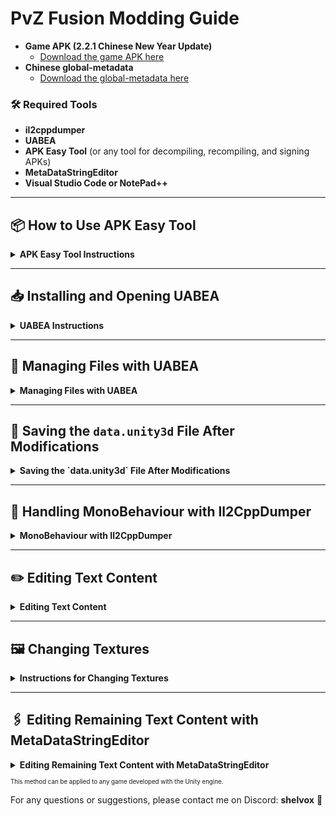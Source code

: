 # PvZ Fusion Modding Guide
- **Game APK (2.2.1 Chinese New Year Update)**  
  - [Download the game APK here](https://mega.nz/folder/LUp2Ba7Q#ev_2Q8fdnHsQKQCXDLdq0Q)
- **Chinese global-metadata**
  - [Download the global-metadata here](https://drive.google.com/file/d/192uuShY-98pWI7GfDEcPOMzjIbGQ3tsD/view?usp=sharing)

### 🛠️ Required Tools

- **il2cppdumper**  
- **UABEA**  
- **APK Easy Tool** (or any tool for decompiling, recompiling, and signing APKs)
- **MetaDataStringEditor**
- **Visual Studio Code or NotePad++**

---

## 📦 How to Use APK Easy Tool

<details>
  <summary><b>APK Easy Tool Instructions</b></summary>

1. **Download APK Easy Tool**:
   - Visit the link [APK Easy Tool on GitHub](https://github.com/mkcs121/APK-Easy-Tool/releases/tag/v1.60) and download the file.

2. **Install APK Easy Tool**:
   - Extract the contents of the `.zip` file to an accessible location, as the folder will be used in the process. Then, run the `APK Easy Tool.exe` file.

3. **Decompile the APK**:
   - Open APK Easy Tool, select the game APK, and click **"Decompile APK"**. This will decompile the APK, allowing access to `data.unity3d`.
   - The APK will be decompiled into the directory "Apk Easy Tool\1-Decompiled APKs" by default.
   [![Tutorial Video](https://img.youtube.com/vi/offl2_-YOPI/maxresdefault.jpg)](https://youtu.be/offl2_-YOPI)
   <sub>(Click the thumbnail to watch the video)</sub>
4. **Recompile the APK**:
   - After making the desired changes to `data.unity3d`, recompile the file using the **"Recompile APK"** option in APK Easy Tool.
   - Select the directory with the decompiled files and click **"Recompile"**.
   - The recompiled APK will be generated in the directory "Apk Easy Tool\2-Recompiled APKs" and will be automatically signed.
   [![Tutorial Video](https://img.youtube.com/vi/HD_pR6I90-s/maxresdefault.jpg)](https://youtu.be/HD_pR6I90-s)
   <sub>(Click the thumbnail to watch the video)</sub>

5. **Install the APK**:
   - After recompiling and signing the APK, you can install it directly on your Android device using the "Install Apk". 
     (make sure "USB debugging" is enabled on your device).
   - You can also use emulators like **MemuPlay**, **BlueStacks**, or **LDPlayer**.

</details>

---

## 📥 Installing and Opening UABEA

<details>
  <summary><b>UABEA Instructions</b></summary>

1. **Install UABEA**:
   - Visit the official UABEA repository on GitHub:  
     [UABEA GitHub Repository](https://github.com/nesrak1/UABEA)
   - Download the latest version, extract the files to an accessible location, and run the `UABEAvalonia.exe` program.

2. **Open the `data.unity3d` file**:
   - In UABEA, click **File > Open** and select the `data.unity3d` file you want to modify (this file is located in the decompiled APK directory:  
     `Apk Easy Tool\1-Decompiled APKs\DECOMPILED_APK_NAME\assets\bin\Data`).
   - This file contains all compressed data, such as textures, assets, audio, and animations from the game.

3. **Extract the file**:
   - Click **File** to extract the contents and choose a location on your computer to save the extracted `data.unity3d` file. Then, click **Export all** to extract the bundles inside the file, such as `resources.assets`. (Avoid opening the file directly in memory, as this may result in data loss if the application crashes.)

4. **Opening the extracted `data.unity3d` file**:  
   - After extracting `data.unity3d` and its bundles, close UABEA and reopen the program. Then, open the `Extracted DataUnity3D` file.  
   - After loading the file, click the selection tab and choose the **`resources.assets`** bundle to continue editing.
   [![Tutorial Video](https://img.youtube.com/vi/1V9Vn4RyL9E/maxresdefault.jpg)](https://youtu.be/1V9Vn4RyL9E)
   <sub>(Click the thumbnail to watch the video)</sub>
</details>

---

## 📂 Managing Files with UABEA

<details>
  <summary><b>Managing Files with UABEA</b></summary>

1. **Focus only on the `resources.assets` bundle** (as it contains all the necessary information for meaningful translations and changes):
   - Navigate to the `resources.assets` bundle and click **Info** to open the file viewer window.

2. **Searching for files by name**
   - Searching for files by name can be tricky, as the search will only work if you use the exact name of the file you're looking for.  
   - Use the direction options to assist in the search, as if the file is at the top and you search at the bottom, UABEA might not find it.

3. **Apply a view filter**:
   - Go to the **View** tab and apply a filter to make file searching easier.  
   - Focus on the following file formats:
     - **TextAsset**: Contains Almanac data and `Plant_Data`.
     - **Texture2D**: Contains game interface textures, plants, etc.
     - **MonoBehaviour**: Contains game interface text and data. Focus only on files like `Text`, `TextMeshPro`, `TextMeshProUGUI`, and `TMP_InputField` as they contain translation information.
     - **Font**: Contains all fonts used in the game.
</details>

---

## 💾 Saving the `data.unity3d` File After Modifications  

<details>
   <summary><b>Saving the `data.unity3d` File After Modifications</b></summary>  

<sub>Saving the `data.unity3d` file might seem complicated at first, but the process is simpler than it appears. Follow the steps below to ensure your modifications are applied correctly:<sub>
1. **Saving `resources.assets`**  
   - After making all desired changes to `resources.assets`, click **File > Save**.  
   - A window will appear with the message:  
     *"File saved. To complete changes, exit this window and File->Save in bundle window."*  
   - Click **Ok** and close the file viewer window.  

2. **Saving in the bundle manager**  
   - Return to the bundle manager window.  
   - Click **File > Save**.  
   - If the screen freezes, wait a few moments until the process completes and the mini window closes automatically.  

3. **Compressing the `data.unity3d` file**  
   - After saving, click **File > Compress**.  
   - An Explorer window will open, where you should select the **original `data.unity3d` file (not extracted)**, located inside the decompiled APK folder where you're making modifications.  
   - Choose the **LZ4** compression format and wait for the process to complete.  

4. **Finalizing**  
   - Once the save is complete, your modified `data.unity3d` file will be ready to use.  
   - Now, simply recompile the APK again using **APK Easy Tool** and test your changes in the game!  
</details>

---

## 📃 Handling MonoBehaviour with Il2CppDumper

<details>
  <summary><b>MonoBehaviour with Il2CppDumper</b></summary>

When the game is compiled with **Il2Cpp**, the **MonoBehaviour** data is compressed and unreadable in the `resources.assets` file. To resolve this, **Il2CppDumper** is required.

1. **How to Use Il2CppDumper**:
   - Download **Il2CppDumper**: [GitHub Il2CppDumper](https://github.com/Perfare/Il2CppDumper)
   - Provide the `libil2cpp.so` and `global-metadata.dat` files to **Il2CppDumper**.  
   - After the dump process, the program will create a folder named `DummyDll` in your directory.

2. **Configuring UABEA with Il2CppDumper**:
   - Copy the `DummyDll` folder to the same location as the extracted files.
   - Rename the folder to **Managed**.
   - Restart UABEA to ensure the "MonoBehaviour" files are read correctly.

  
   ... [![Tutorial Video](https://img.youtube.com/vi/fRzrsaGr4MM/maxresdefault.jpg)](https://youtu.be/fRzrsaGr4MM)  
     <sub>(Click the thumbnail to watch the video)</sub>
</details>

---

## ✏️ Editing Text Content

<details>
  <summary><b>Editing Text Content</b></summary>

1. **How to Export and Import Text Files**:
   - Use the **Export dump** and **Import dump** features in UABEA to modify text files (you can also edit text directly in UABEA using the Edit Data function).
   - The text is located in files like `Text`, `TextMeshPro`, `TextMeshProUGUI`, and `TMP_InputField` as mentioned earlier.

2. **Editing Game Text**:
   - Some game text is located in MonoBehaviours, and to translate it, you'll need to manually check each file (Text, TextMeshPro, TextMeshProUGUI, and TMP_InputField). Since the text is disorganized, this task can be tedious. Additionally, many files will contain only numbers (usually plant sun costs) or be empty, and these can be ignored. Good luck editing! 🚀

3. **Editing Other Game Text**:
   - Textual information, such as Odyssey bonuses, game text, level introductions, etc., is located in the `global-metadata.dat` file. You can edit it using the `MetaDataStringEditor` (available only in Mandarin).
</details>

---

## 🖼️ Changing Textures

<details>
<summary><b>Instructions for Changing Textures</b></summary>

1. **How to Filter**:
  - To make searching for textures easier, filter by "Texture2D". Click **"View"**, then **"Filter"**, and select **"Deselect All"**. Then, check only **"Texture2D"**. This will display only textures.
  
2. **Searching for a Specific Texture**:
  - To quickly find the texture you want to modify, click **"View"**, then **"Search by Name"**. Enter the exact name of the texture you're looking for. Example: `SeedChooser_Background`.
  
3. **Changing Search Direction**:
  - If you don't find the desired texture, try changing the search direction using the **"Up"** and **"Down"** arrows.

4. **Modifying the Texture**:
  - After locating the texture, select it and click **"Plugins"** > **"Edit Texture"** > **"Load"**. Choose the modified texture and then click **"Save"** to save the changes.

<sub>If you'd like, you can download a file containing all the game textures with their respective names [**Click here**](https://drive.google.com/file/d/12CUC7Lty_KELPHn2RGYabdaqpEA3GhY1/view?usp=sharing).</sub>

</details>

---

## 🖇️ Editing Remaining Text Content with MetaDataStringEditor

<details>
  <summary><b>Editing Remaining Text Content with MetaDataStringEditor</b></summary>

  ### 1. How to Use MetaDataStringEditor:
   - Download **MetaDataStringEditor**: [GitHub MetaDataStringEditor](https://github.com/JeremieCHN/MetaDataStringEditor/releases/tag/0.0) <sub><sub>(Available only in Mandarin)</sub></sub>
   - Download the `global-metadata` located at the top of this tutorial, or use the `global-metadata` located in the folder:
     ```
     Apk Easy Tool\1-Decompiled APKs\DECOMPILED_APK_NAME\assets\bin\Data\Managed\Metadata
     ```
     But **make a backup** before editing.
   
   - The MetaDataStringEditor interface is in Mandarin. Here's an image showing the translation of each button (in English):  
     ![English Buttons](https://i.imgur.com/X1gITCi.png)
  
   - **Be very careful** not to click "Close File". If you close it, you **will lose all your progress**.
   
   - The strings start appearing further down in the file.  
     ![This is where the strings are](https://i.imgur.com/AQ1RjXd.png)
  
   - **Warning**: MetaDataStringEditor can only handle Mandarin strings well. After making changes, saving, and reopening the file, you'll see strange text. However, you can still edit them normally if you know what each text represents; Whenever there 
        is a line break command like \n, manually insert a line break.  
     ![Buggy texts](https://i.imgur.com/IAXH0Xk.png)

</details>

<sub><sub>This method can be applied to any game developed with the Unity engine.</sub></sub>

</details>

For any questions or suggestions, please contact me on Discord: **shelvox** 
🙂
